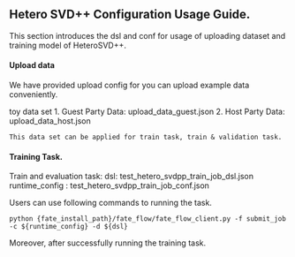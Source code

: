 ## Hetero SVD++ Configuration Usage Guide.

This section introduces the dsl and conf for usage of uploading dataset and training model of HeteroSVD++.

#### Upload data

We have provided upload config for you can upload example data conveniently.

toy data set
    1. Guest Party Data: upload_data_guest.json
    2. Host Party Data: upload_data_host.json

    This data set can be applied for train task, train & validation task.

#### Training Task.

Train and evaluation task:
    dsl: test_hetero_svdpp_train_job_dsl.json
    runtime_config : test_hetero_svdpp_train_job_conf.json

Users can use following commands to running the task.

    python {fate_install_path}/fate_flow/fate_flow_client.py -f submit_job -c ${runtime_config} -d ${dsl}

Moreover, after successfully running the training task.